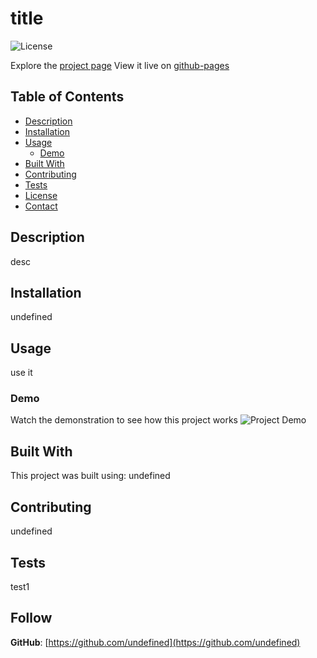 # title

  ![License](https://img.shields.io/badge/License-Unknown-red.svg)
   
  Explore the [project page](undefined)
  View it live on [github-pages](undefined)
  
  ## Table of Contents
  - [Description](#description)
  - [Installation](#installation)
  - [Usage](#usage)
    - [Demo](#demo)
  - [Built With](#built-with)
  - [Contributing](#contributing)
  - [Tests](#tests)
  - [License](#license)
  - [Contact](#contact)
  
  ## Description
  desc
  
  ## Installation
  undefined
  
  ## Usage 
  use it
  
  ### Demo
  Watch the demonstration to see how this project works
  ![Project Demo](undefined)
  
  ## Built With
  This project was built using:
  undefined
  
  ## Contributing
  undefined
  
  ## Tests
  test1
  
  ## Follow
  **GitHub**: [https://github.com/undefined](https://github.com/undefined)

